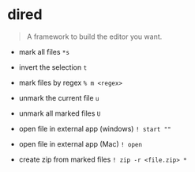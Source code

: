 # dired

> A framework to build the editor you want.

- mark all files
`*s`

- invert the selection
`t`

- mark files by regex
`% m <regex>`

- unmark the current file
`u`

- unmark all marked files
`U`

- open file in external app (windows)
`! start ""`

- open file in external app (Mac)
`! open`

- create zip from marked files
`! zip -r <file.zip> *`
